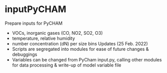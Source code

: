 # inputPyCHAM
Prepare inputs for PyCHAM
- VOCs, inorganic gases (CO, NO2, SO2, O3)
- temperature, relative humidity
- number concentration (dN) per size bins 
Updates (25 Feb. 2022)
- Scripts are segregated into modules for ease of future changes & debuggings
- Variables can be changed from PyCham input.py, calling other modules for data processing & write-up of model variable file
